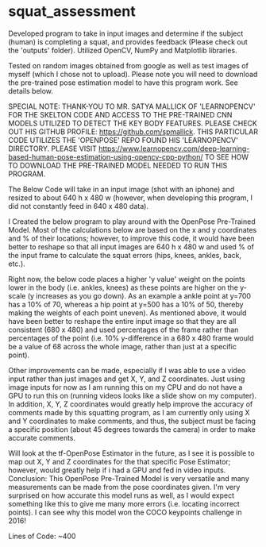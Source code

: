 # squat_assessment
Developed program to take in input images and determine if the subject (human) is completing a squat, and provides feedback (Please check out the 'outputs' folder).  Utilized OpenCV, NumPy and Matplotlib libraries.

Tested on random images obtained from google as well as test images of myself (which I chose not to upload).  Please note you will need to download the pre-trained pose estimation model to have this program work.  See details below.

SPECIAL NOTE:  THANK-YOU TO MR. SATYA MALLICK OF 'LEARNOPENCV' FOR THE SKELTON CODE AND ACCESS TO THE
PRE-TRAINED CNN MODELS UTILIZED TO DETECT THE KEY BODY FEATURES.  PLEASE CHECK OUT HIS GITHUB PROFILE:
https://github.com/spmallick.  THIS PARTICULAR CODE UTILIZES THE 'OPENPOSE' REPO FOUND HIS 'LEARNOPENCV'
DIRECTORY.  PLEASE VISIT https://www.learnopencv.com/deep-learning-based-human-pose-estimation-using-opencv-cpp-python/
TO SEE HOW TO DOWNLOAD THE PRE-TRAINED MODEL NEEDED TO RUN THIS PROGRAM.

The Below Code will take in an input image (shot with an iphone) and resized to about 640 h x 480 w
(however, when developing this program, I did not constantly feed in 640 x 480 data).

I Created the below program to play around with the OpenPose Pre-Trained Model.  Most of the calculations below
are based on the x and y coordinates and % of their locations; however, to improve this code, it would have
been better to reshape so that all input images are 640 h x 480 w and used % of the input frame to calculate the
squat errors (hips, knees, ankles, back, etc.).

Right now, the below code places a higher 'y value' weight on the points lower in the body (i.e. ankles, knees)
as these points are higher on the y-scale (y increases as you go down).  As an example a ankle point at y=700
has a 10% of 70, whereas a hip point at y=500 has a 10% of 50, thereby making the weights of each point uneven).
As mentioned above, it would have been better to reshape the entire input image so that they are all consistent
(680 x 480) and used percentages of the frame rather than percentages of the point (i.e. 10% y-difference in a
680 x 480 frame would be a value of 68 across the whole image, rather than just at a specific point).

Other improvements can be made, especially if I was able to use a video input rather than just images and get
X, Y, and Z coordinates.  Just using image inputs for now as I am running this on my CPU and do not have a
GPU to run this on (running videos looks like a slide show on my computer).  In addition, X, Y, Z coordinates
would greatly help improve the accuracy of comments made by this squatting program, as I am currently only
using X and Y coordinates to make comments, and thus, the subject must be facing a specific position
(about 45 degrees towards the camera) in order to make accurate comments.

Will look at the tf-OpenPose Estimator in the future, as I see it is possible to map out X, Y and Z coordinates
for the that specific Pose Estimator; however, would greatly help if i had a GPU and fed in video inputs.
Conclusion:  This OpenPose Pre-Trained Model is very versatile and many measurements can be made from the
pose coordinates given.  I'm very surprised on how accurate this model runs as well, as I would expect something
like this to give me many more errors (i.e. locating incorrect points).   I can see why this model  won the
COCO keypoints challenge in 2016!

Lines of Code: ~400
